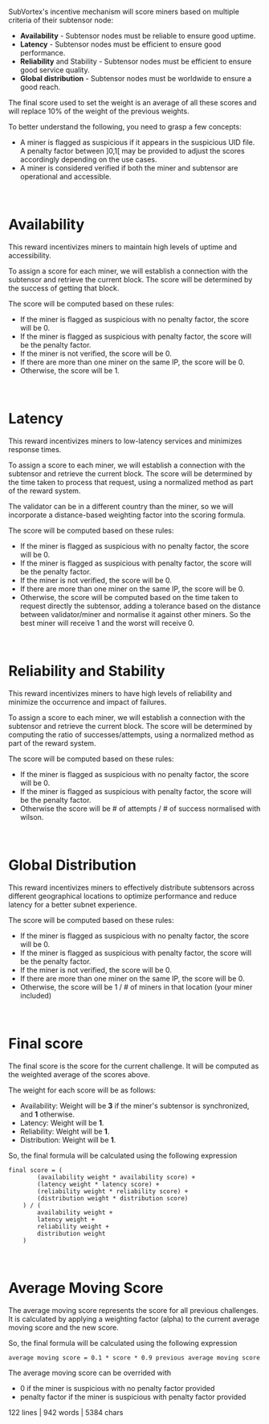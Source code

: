 SubVortex's incentive mechanism will score miners based on multiple criteria of their subtensor node:

- **Availability** - Subtensor nodes must be reliable to ensure good uptime.
- **Latency** - Subtensor nodes must be efficient to ensure good performance.
- **Reliability** and Stability - Subtensor nodes must be efficient to ensure good service quality.
- **Global distribution** - Subtensor nodes must be worldwide to ensure a good reach.

The final score used to set the weight is an average of all these scores and will replace 10% of the weight of the previous weights.

To better understand the following, you need to grasp a few concepts:

- A miner is flagged as suspicious if it appears in the suspicious UID file. A penalty factor between ]0,1[ may be provided to adjust the scores accordingly depending on the use cases.
- A miner is considered verified if both the miner and subtensor are operational and accessible.

<br />

# Availability

This reward incentivizes miners to maintain high levels of uptime and accessibility.

To assign a score for each miner, we will establish a connection with the subtensor and retrieve the current block. The score will be determined by the success of getting that block.

The score will be computed based on these rules:

- If the miner is flagged as suspicious with no penalty factor, the score will be 0.
- If the miner is flagged as suspicious with penalty factor, the score will be the penalty factor.
- If the miner is not verified, the score will be 0.
- If there are more than one miner on the same IP, the score will be 0.
- Otherwise, the score will be 1.

<br />

# Latency

This reward incentivizes miners to low-latency services and minimizes response times.

To assign a score to each miner, we will establish a connection with the subtensor and retrieve the current block. The score will be determined by the time taken to process that request, using a normalized method as part of the reward system.

The validator can be in a different country than the miner, so we will incorporate a distance-based weighting factor into the scoring formula.

The score will be computed based on these rules:

- If the miner is flagged as suspicious with no penalty factor, the score will be 0.
- If the miner is flagged as suspicious with penalty factor, the score will be the penalty factor.
- If the miner is not verified, the score will be 0.
- If there are more than one miner on the same IP, the score will be 0.
- Otherwise, the score will be computed based on the time taken to request directly the subtensor, adding a tolerance based on the distance between validator/miner and normalise it against other miners. So the best miner will receive 1 and the worst will receive 0.

<br />

# Reliability and Stability

This reward incentivizes miners to have high levels of reliability and minimize the occurrence and impact of failures.

To assign a score to each miner, we will establish a connection with the subtensor and retrieve the current block. The score will be determined by computing the ratio of successes/attempts, using a normalized method as part of the reward system.

The score will be computed based on these rules:

- If the miner is flagged as suspicious with no penalty factor, the score will be 0.
- If the miner is flagged as suspicious with penalty factor, the score will be the penalty factor.
- Otherwise the score will be # of attempts / # of success normalised with wilson.

<br />

# Global Distribution

This reward incentivizes miners to effectively distribute subtensors across different geographical locations to optimize performance and reduce latency for a better subnet experience.

The score will be computed based on these rules:

- If the miner is flagged as suspicious with no penalty factor, the score will be 0.
- If the miner is flagged as suspicious with penalty factor, the score will be the penalty factor.
- If the miner is not verified, the score will be 0.
- If there are more than one miner on the same IP, the score will be 0.
- Otherwise, the score will be 1 / # of miners in that location (your miner included)

<br />

# Final score

The final score is the score for the current challenge. It will be computed as the weighted average of the scores above.

The weight for each score will be as follows:

- Availability: Weight will be **3** if the miner's subtensor is synchronized, and **1** otherwise.
- Latency: Weight will be **1**.
- Reliability: Weight will be **1**.
- Distribution: Weight will be **1**.

So, the final formula will be calculated using the following expression

```
final score = (
        (availability weight * availability score) +
        (latency weight * latency score) +
        (reliability weight * reliability score) +
        (distribution weight * distribution score)
    ) / (
        availability weight +
        latency weight +
        reliability weight +
        distribution weight
    )
```

<br />

# Average Moving Score

The average moving score represents the score for all previous challenges. It is calculated by applying a weighting factor (alpha) to the current average moving score and the new score.

So, the final formula will be calculated using the following expression

```
average moving score = 0.1 * score * 0.9 previous average moving score
```

The average moving score can be overrided with

- 0 if the miner is suspicious with no penalty factor provided
- penalty factor if the miner is suspicious with penalty factor provided

122 lines | 942 words | 5384 chars
